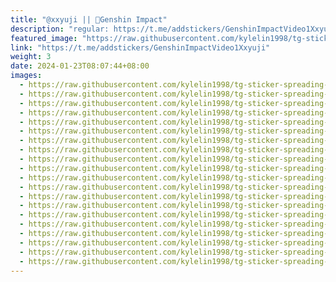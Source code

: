 ```yaml
---
title: "@xxyuji || 🎥Genshin Impact"
description: "regular: https://t.me/addstickers/GenshinImpactVideo1Xxyuji"
featured_image: "https://raw.githubusercontent.com/kylelin1998/tg-sticker-spreading-worldwide-images/main/img/05786943-02b2-4f30-9335-d56458a555b3.jpg"
link: "https://t.me/addstickers/GenshinImpactVideo1Xxyuji"
weight: 3
date: 2024-01-23T08:07:44+08:00
images:
  - https://raw.githubusercontent.com/kylelin1998/tg-sticker-spreading-worldwide-images/main/img/05786943-02b2-4f30-9335-d56458a555b3.jpg
  - https://raw.githubusercontent.com/kylelin1998/tg-sticker-spreading-worldwide-images/main/img/9e58ec77-e822-4781-8b69-5e922622b546.jpg
  - https://raw.githubusercontent.com/kylelin1998/tg-sticker-spreading-worldwide-images/main/img/e3ba8925-0f97-4305-8920-06f74326f4e6.jpg
  - https://raw.githubusercontent.com/kylelin1998/tg-sticker-spreading-worldwide-images/main/img/eb8bc48a-1105-4a9f-8782-c4ef7e698c11.jpg
  - https://raw.githubusercontent.com/kylelin1998/tg-sticker-spreading-worldwide-images/main/img/0a553d61-6f38-47e3-b9f4-090e19362598.jpg
  - https://raw.githubusercontent.com/kylelin1998/tg-sticker-spreading-worldwide-images/main/img/2df47466-39e0-4ae5-abc8-b8524f0d6030.jpg
  - https://raw.githubusercontent.com/kylelin1998/tg-sticker-spreading-worldwide-images/main/img/4e7d81c9-83f3-4df0-b7ea-716b41238cda.jpg
  - https://raw.githubusercontent.com/kylelin1998/tg-sticker-spreading-worldwide-images/main/img/2b2355b9-69c2-4b47-87cf-fcbdf9c8acef.jpg
  - https://raw.githubusercontent.com/kylelin1998/tg-sticker-spreading-worldwide-images/main/img/d622323e-1f40-48b5-a03a-f2d11e896cc2.jpg
  - https://raw.githubusercontent.com/kylelin1998/tg-sticker-spreading-worldwide-images/main/img/5c0ed4fb-907a-4061-ab23-fd28e704ddcd.jpg
  - https://raw.githubusercontent.com/kylelin1998/tg-sticker-spreading-worldwide-images/main/img/39aae542-6784-4914-bab6-880bca6c512d.jpg
  - https://raw.githubusercontent.com/kylelin1998/tg-sticker-spreading-worldwide-images/main/img/3178b83b-ccce-408f-8d16-445ecc2bbb20.jpg
  - https://raw.githubusercontent.com/kylelin1998/tg-sticker-spreading-worldwide-images/main/img/a60f576a-a2f4-42d2-8023-32fe201532fe.jpg
  - https://raw.githubusercontent.com/kylelin1998/tg-sticker-spreading-worldwide-images/main/img/98ea9ca0-6b3b-4e9a-8845-1bce068fa7f5.jpg
  - https://raw.githubusercontent.com/kylelin1998/tg-sticker-spreading-worldwide-images/main/img/ce234ad5-1d36-4e61-bb18-a0c13e1d01f1.jpg
  - https://raw.githubusercontent.com/kylelin1998/tg-sticker-spreading-worldwide-images/main/img/bb50d905-28d0-4c18-91f1-57bb4753eab4.jpg
  - https://raw.githubusercontent.com/kylelin1998/tg-sticker-spreading-worldwide-images/main/img/76aed1bc-1e52-4ae1-b917-df130e6f17c9.jpg
  - https://raw.githubusercontent.com/kylelin1998/tg-sticker-spreading-worldwide-images/main/img/ad83550a-d5f7-4647-8722-ff58e99180f3.jpg
  - https://raw.githubusercontent.com/kylelin1998/tg-sticker-spreading-worldwide-images/main/img/96a1b647-d934-4ab6-bc09-15e89dcd612d.jpg
  - https://raw.githubusercontent.com/kylelin1998/tg-sticker-spreading-worldwide-images/main/img/0c021731-1ce8-4c15-83a7-8bcfe5edae4e.jpg
---
```

